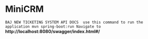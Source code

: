 # MiniCRM
`
BAJ NEW TICKETING SYSTEM
API DOCS 
use this command to run the application
mvn spring-boot:run
Navigate to `
**http://localhost:8080/swagger/index.html#/**
